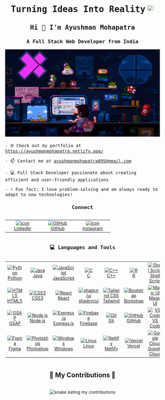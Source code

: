 <h1 align="center"><samp>Turning Ideas Into Reality</samp> <img src="https://github.com/mupezzuol/mupezzuol/blob/master/assets/earth.gif" width="22px" height="22px"></h1>

<h2 align="center"><samp>Hi 👋 I'm Ayushman Mohapatra</samp></h2>

<h3 align="center"><samp>A Full Stack Web Developer from India</samp></h3>

<img align="center" alt="Coding" width="1000" src="https://raw.githubusercontent.com/sugith10/images/main/gif/mario-working.gif">

<div style="margin-bottom: 20px;"></div>

<samp>- 🌐 Check out my portfolio at https://ayushmanmohapatra.netlify.app/</samp>

<samp>- 📫 Contact me at ayushmanmohapatra895@email.com</samp>

<samp>- 💻 Full Stack Developer passionate about creating efficient and user-friendly applications</samp>

<samp>- ⚡ Fun fact: I love problem-solving and am always ready to adapt to new technologies!</samp>

<h3 align="center"><samp>Connect</samp></h3>

<div style="display: flex; align-items: flex-start; align: center">
  <table align="center">
    <tr>
      <td align="center" width="100">
        <a href="https://www.linkedin.com/in/ayushman-mohapatra/">
          <img src="https://skillicons.dev/icons?i=linkedin" alt="icon" width="45" height="45" />
          <br>LinkedIn
        </a>
      </td>
      <td align="center" width="100">
        <a href="https://github.com/ayushmaninbox">
          <img src="https://skillicons.dev/icons?i=github" width="45" height="45" alt="GitHub" />
          <br>GitHub
        </a>
      </td>
      <td align="center" width="100">
        <a href="https://www.instagram.com/theayushmanguy/">
          <img src="https://skillicons.dev/icons?i=instagram" alt="icon" width="45" height="45" />
          <br>Instagram
        </a>
      </td>
    </tr>
  </table>
</div>

<h3 align="center"><samp>💻 Languages and Tools</samp></h3>

<div style="display: flex; align-items: flex-start; align: center">
  <table align="center">
    <tr>
      <!-- Programming Languages -->
      <td align="center" width="100">
        <a href="https://www.python.org/">
          <img src="https://skillicons.dev/icons?i=python" width="48" height="48" alt="Python" />
          <br>Python
        </a>
      </td>
      <td align="center" width="100">
        <a href="https://www.java.com/">
          <img src="https://skillicons.dev/icons?i=java" width="48" height="48" alt="Java" />
          <br>Java
        </a>
      </td>
      <td align="center" width="100">
        <a href="https://developer.mozilla.org/en-US/docs/Web/JavaScript">
          <img src="https://skillicons.dev/icons?i=js" width="48" height="48" alt="JavaScript" />
          <br>JavaScript
        </a>
      </td>
      <td align="center" width="100">
        <a href="https://en.cppreference.com/w/">
          <img src="https://skillicons.dev/icons?i=c" width="48" height="48" alt="C" />
          <br>C
        </a>
      </td>
      <td align="center" width="100">
        <a href="https://cplusplus.com/">
          <img src="https://skillicons.dev/icons?i=cpp" width="48" height="48" alt="C++" />
          <br>C++
        </a>
      </td>
      <td align="center" width="100">
        <a href="https://www.r-project.org/">
          <img src="https://skillicons.dev/icons?i=r" width="48" height="48" alt="R" />
          <br>R
        </a>
      </td>
      <td align="center" width="100">
        <a href="https://www.shellscript.sh/">
          <img src="https://skillicons.dev/icons?i=bash" width="48" height="48" alt="Shell Script" />
          <br>Shell Script
        </a>
      </td>
    </tr>
    <tr>
      <!-- Frontend Technologies -->
      <td align="center" width="100">
        <a href="https://developer.mozilla.org/en-US/docs/Web/HTML">
          <img src="https://skillicons.dev/icons?i=html" width="48" height="48" alt="HTML5" />
          <br>HTML5
        </a>
      </td>
      <td align="center" width="100">
        <a href="https://developer.mozilla.org/en-US/docs/Web/CSS">
          <img src="https://skillicons.dev/icons?i=css" width="48" height="48" alt="CSS3" />
          <br>CSS3
        </a>
      </td>
      <td align="center" width="100">
        <a href="https://react.dev/">
          <img src="https://skillicons.dev/icons?i=react" width="48" height="48" alt="React" />
          <br>React
        </a>
      </td>
      <td align="center" width="100">
        <a href="https://ui.shadcn.com/">
          <img src="https://avatars.githubusercontent.com/u/139895814" width="48" height="48" alt="shadcn/ui" />
          <br>shadcn/ui
        </a>
      </td>
      <td align="center" width="100">
        <a href="https://tailwindcss.com/">
          <img src="https://skillicons.dev/icons?i=tailwind" width="48" height="48" alt="Tailwind CSS" />
          <br>Tailwind
        </a>
      </td>
      <td align="center" width="100">
        <a href="https://getbootstrap.com/">
          <img src="https://skillicons.dev/icons?i=bootstrap" width="48" height="48" alt="Bootstrap" />
          <br>Bootstrap
        </a>
      </td>
      <td align="center" width="100">
        <a href="https://magicui.design/">
          <img src="https://avatars.githubusercontent.com/u/166878038" width="48" height="48" alt="Magic UI" />
          <br>Magic UI
        </a>
      </td>
    </tr>
    <tr>
      <!-- Animation and Backend Tools -->
      <td align="center" width="100">
        <a href="https://greensock.com/gsap/">
          <img src="https://cdn.worldvectorlogo.com/logos/gsap-greensock.svg" width="48" height="48" alt="GSAP" />
          <br>GSAP
        </a>
      </td>
      <td align="center" width="100">
        <a href="https://nodejs.org/">
          <img src="https://skillicons.dev/icons?i=nodejs" width="48" height="48" alt="Node.js" />
          <br>Node.js
        </a>
      </td>
      <td align="center" width="100">
        <a href="https://expressjs.com/">
          <img src="https://skillicons.dev/icons?i=express" width="48" height="48" alt="Express.js" />
          <br>Express.js
        </a>
      </td>
      <td align="center" width="100">
        <a href="https://firebase.google.com/">
          <img src="https://skillicons.dev/icons?i=firebase" width="48" height="48" alt="Firebase" />
          <br>Firebase
        </a>
      </td>
      <td align="center" width="100">
        <a href="https://git-scm.com/">
          <img src="https://skillicons.dev/icons?i=git" width="48" height="48" alt="Git" />
          <br>Git
        </a>
      </td>
      <td align="center" width="100">
        <a href="https://github.com/">
          <img src="https://skillicons.dev/icons?i=github" width="48" height="48" alt="GitHub" />
          <br>GitHub
        </a>
      </td>
      <td align="center" width="100">
        <a href="https://code.visualstudio.com/">
          <img src="https://skillicons.dev/icons?i=vscode" width="48" height="48" alt="VS Code" />
          <br>VS Code
        </a>
      </td>
    </tr>
    <tr>
      <!-- Additional Tools -->
      <td align="center" width="100">
        <a href="https://www.figma.com/">
          <img src="https://skillicons.dev/icons?i=figma" width="48" height="48" alt="Figma" />
          <br>Figma
        </a>
      </td>
      <td align="center" width="100">
        <a href="https://www.adobe.com/products/photoshop.html">
          <img src="https://skillicons.dev/icons?i=ps" width="48" height="48" alt="Photoshop" />
          <br>Photoshop
        </a>
      </td>
      <td align="center" width="100">
        <a href="https://www.microsoft.com/windows">
          <img src="https://skillicons.dev/icons?i=windows" width="48" height="48" alt="Windows" />
          <br>Windows
        </a>
      </td>
      <td align="center" width="100">
        <a href="https://www.linux.org/">
          <img src="https://skillicons.dev/icons?i=linux" width="48" height="48" alt="Linux" />
          <br>Linux
        </a>
      </td>
      <!-- Cloud & Deployment -->
      <td align="center" width="100">
        <a href="https://www.netlify.com/">
          <img src="https://skillicons.dev/icons?i=netlify" width="48" height="48" alt="Netlify" />
          <br>Netlify
        </a>
      </td>
      <td align="center" width="100">
        <a href="https://vercel.com/">
          <img src="https://skillicons.dev/icons?i=vercel" width="48" height="48" alt="Vercel" />
          <br>Vercel
        </a>
      </td>
      <td align="center" width="100">
        <a href="https://cloud.google.com/">
          <img src="https://skillicons.dev/icons?i=gcp" width="48" height="48" alt="Google Cloud" />
          <br>Google Cloud
        </a>
      </td>
    </tr>
  </table>
</div>

<div align="center">
  <h2>🐍 My Contributions 🐍</h2>
  <br>
  <img alt="snake eating my contributions" src="https://raw.githubusercontent.com/ayushmaninbox/ayushmaninbox/output/github-contribution-grid-snake.svg" />
  
  <br/><br/><br/>
</div>